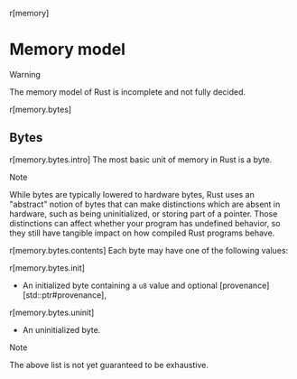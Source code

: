 r[memory]
# Memory model

> [!WARNING]
> The memory model of Rust is incomplete and not fully decided.

r[memory.bytes]
## Bytes

r[memory.bytes.intro]
The most basic unit of memory in Rust is a byte.

> [!NOTE]
> While bytes are typically lowered to hardware bytes, Rust uses an "abstract" notion of bytes that can make distinctions which are absent in hardware, such as being uninitialized, or storing part of a pointer. Those distinctions can affect whether your program has undefined behavior, so they still have tangible impact on how compiled Rust programs behave.

r[memory.bytes.contents]
Each byte may have one of the following values:

r[memory.bytes.init]
* An initialized byte containing a `u8` value and optional [provenance][std::ptr#provenance],

r[memory.bytes.uninit]
* An uninitialized byte.

> [!NOTE]
> The above list is not yet guaranteed to be exhaustive.
